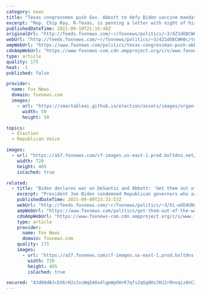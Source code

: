 ```yaml
---
category: news
title: "Texas congressmen push Gov. Abbott to defy Biden vaccine mandates"
excerpt: "Rep. Chip Roy, R-Texas, is penning a letter with eight of his Texas delegation colleagues to the Lone Star State governor calling on him to “take all steps necessary” to block Biden’s vaccine mandate."
publishedDateTime: 2021-09-10T21:16:40Z
originalUrl: "http://feeds.foxnews.com/~r/foxnews/politics/~3/4Z1dO8CWH0c/texas-congressman-push-abbott-defy-biden-vax-mandate"
webUrl: "http://feeds.foxnews.com/~r/foxnews/politics/~3/4Z1dO8CWH0c/texas-congressman-push-abbott-defy-biden-vax-mandate"
ampWebUrl: "https://www.foxnews.com/politics/texas-congressman-push-abbott-defy-biden-vax-mandate.amp"
cdnAmpWebUrl: "https://www-foxnews-com.cdn.ampproject.org/c/s/www.foxnews.com/politics/texas-congressman-push-abbott-defy-biden-vax-mandate.amp"
type: article
quality: 175
heat: -1
published: false

provider:
  name: Fox News
  domain: foxnews.com
  images:
    - url: "https://smartableai.github.io/election/assets/images/organizations/foxnews.com-50x50.jpg"
      width: 50
      height: 50

topics:
  - Election
  - Republican Voice

images:
  - url: "https://a57.foxnews.com/cf-images.us-east-1.prod.boltdns.net/v1/static/694940094001/6da894e6-dbbe-4585-8311-a522340f74d1/3cd16d6f-3df0-47b6-9d17-e92643a5774b/1280x720/match/720/405/image.jpg?ve=1&tl=1"
    width: 720
    height: 405
    isCached: true

related:
  - title: "Biden declares war on DeSantis and Abbott: 'Get them out of the way'"
    excerpt: "President Joe Biden condemned Republican governors who are not enforcing his administration's COVID-19 plan and threatened to resist them with his presidential powers."
    publishedDateTime: 2021-09-09T23:33:53Z
    webUrl: "http://feeds.foxnews.com/~r/foxnews/politics/~3/Xi-wXD4UNyE/get-them-out-of-the-way-biden-declares-war-on-desantis-and-abbott"
    ampWebUrl: "https://www.foxnews.com/politics/get-them-out-of-the-way-biden-declares-war-on-desantis-and-abbott.amp"
    cdnAmpWebUrl: "https://www-foxnews-com.cdn.ampproject.org/c/s/www.foxnews.com/politics/get-them-out-of-the-way-biden-declares-war-on-desantis-and-abbott.amp"
    type: article
    provider:
      name: Fox News
      domain: foxnews.com
    quality: 175
    images:
      - url: "https://a57.foxnews.com/cf-images.us-east-1.prod.boltdns.net/v1/static/694940094001/f5166089-57d7-4bc8-8f3e-bd315eb47d33/5264644a-d504-43e8-980c-3595c487b8ed/1280x720/match/720/405/image.jpg?ve=1&tl=1"
        width: 720
        height: 405
        isCached: true

secured: "A3d06dBJcEX6rHJzJvzWqEA0x4lgpWpOHrK7qfs2qGg0HzJHJ2rRnvqizAVC3omRb2qmM5nv0yykU2aRoABNA3kIT8eeFbsdgYDqqACrGuJ6EImiZC7Oc7a7j+aWLWl6fXSUXvNk6xyCL23kv7TCPCbCmjZPyCAcDPmyisYnKVIZeOtnTLkpuajkoelUh1lVFUMZnyhozZay1Csn1Ajb0oOpoUZLZDyCwMGeE+fbIO76I3Ogxk7HCBe16YWMxZn8slAZBT1OfHb/dulBvZNZc7v9yDsebxDpMe431ZFov3HBFTzWLCpTG4llHvnWXY+XW4ZuWFB9OHX7uxuu9/ZL32ICcgzfm2K4pf9TditmkY4=;EEIoYCPubOP7QYCgvsgN7A=="
---
```


